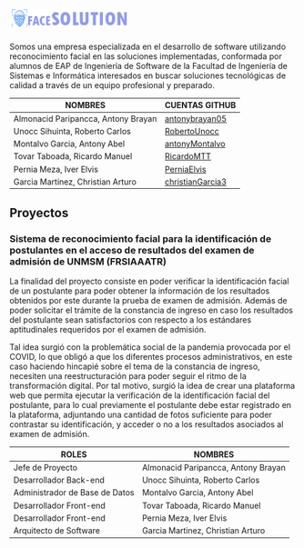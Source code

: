 # ![](https://github.com/PerniaElvis/hello-world/blob/master/images/logo1.png)

Somos una empresa especializada en el desarrollo de software utilizando reconocimiento facial en las soluciones implementadas, conformada por alumnos de EAP de Ingeniería de Software de la Facultad de Ingeniería de Sistemas e Informática interesados en buscar soluciones tecnológicas de calidad a través de un equipo profesional y preparado.
                    
                    
NOMBRES  | CUENTAS GITHUB 
------------- | -------------
Almonacid Paripancca, Antony Brayan | [antonybrayan05](https://github.com/antonybrayan05)
Unocc Sihuinta, Roberto Carlos  | [RobertoUnocc](https://github.com/antonyMontalvo)
Montalvo Garcia, Antony Abel | [antonyMontalvo](https://github.com/antonyMontalvo)
Tovar Taboada, Ricardo Manuel | [RicardoMTT](https://github.com/RicardoMTT) 
Pernia Meza, Iver Elvis | [PerniaElvis](https://github.com/PerniaElvis)
Garcia Martinez, Christian Arturo | [christianGarcia3](https://github.com/christianGarcia3) 

## Proyectos

### Sistema de reconocimiento facial para la identificación de postulantes en el acceso de resultados del examen de admisión de UNMSM (FRSIAAATR)

La finalidad del proyecto consiste en poder verificar la identificación facial de un postulante para poder obtener la información de los resultados obtenidos por este durante la prueba de examen de admisión. Además de poder solicitar el trámite de la constancia de ingreso en caso los resultados del postulante sean satisfactorios con respecto a los estándares aptitudinales requeridos por el examen de admisión. 

Tal idea surgió con la problemática social de la pandemia provocada por el COVID, lo que obligó a que los diferentes procesos administrativos, en este caso haciendo hincapié sobre el tema de la constancia de ingreso, necesiten una reestructuración para poder seguir el ritmo de la transformación digital. Por tal motivo, surgió la idea de crear una plataforma web que permita ejecutar la verificación de la identificación facial del postulante, para lo cual previamente el postulante debe estar registrado en la plataforma, adjuntando una cantidad de fotos suficiente para poder contrastar su identificación, y acceder o no a los resultados asociados al examen de admisión.

ROLES  | NOMBRES
------------- | -------------
Jefe de Proyecto |  Almonacid Paripancca, Antony Brayan 
Desarrollador Back-end |  Unocc Sihuinta, Roberto Carlos  
Administrador de Base de Datos | Montalvo Garcia, Antony Abel 
Desarrollador Front-end | Tovar Taboada, Ricardo Manuel 
Desarrollador Front-end | Pernia Meza, Iver Elvis 
Arquitecto de Software | Garcia Martinez, Christian Arturo 

